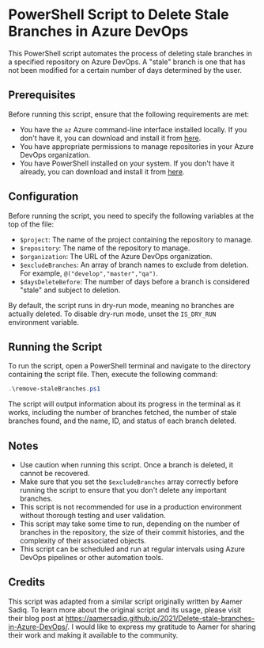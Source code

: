 # PowerShell Script to Delete Stale Branches in Azure DevOps

This PowerShell script automates the process of deleting stale branches in a specified repository on Azure DevOps. A "stale" branch is one that has not been modified for a certain number of days determined by the user.

## Prerequisites

Before running this script, ensure that the following requirements are met:

* You have the `az` Azure command-line interface installed locally. If you don't have it, you can download and install it from [here](https://docs.microsoft.com/en-us/cli/azure/install-azure-cli-windows?tabs=azure-cli).
* You have appropriate permissions to manage repositories in your Azure DevOps organization.
* You have PowerShell installed on your system. If you don't have it already, you can download and install it from [here](https://docs.microsoft.com/en-us/powershell/scripting/install/installing-powershell?view=powershell-7.1).

## Configuration

Before running the script, you need to specify the following variables at the top of the file:

* `$project`: The name of the project containing the repository to manage.
* `$repository`: The name of the repository to manage.
* `$organization`: The URL of the Azure DevOps organization.
* `$excludeBranches`: An array of branch names to exclude from deletion. For example, `@("develop","master","qa")`.
* `$daysDeleteBefore`: The number of days before a branch is considered "stale" and subject to deletion.

By default, the script runs in dry-run mode, meaning no branches are actually deleted. To disable dry-run mode, unset the `IS_DRY_RUN` environment variable.

## Running the Script

To run the script, open a PowerShell terminal and navigate to the directory containing the script file. Then, execute the following command:

```powershell
.\remove-staleBranches.ps1
```

The script will output information about its progress in the terminal as it works, including the number of branches fetched, the number of stale branches found, and the name, ID, and status of each branch deleted.

## Notes

* Use caution when running this script. Once a branch is deleted, it cannot be recovered.
* Make sure that you set the `$excludeBranches` array correctly before running the script to ensure that you don't delete any important branches.
* This script is not recommended for use in a production environment without thorough testing and user validation.
* This script may take some time to run, depending on the number of branches in the repository, the size of their commit histories, and the complexity of their associated objects.
* This script can be scheduled and run at regular intervals using Azure DevOps pipelines or other automation tools.

## Credits

This script was adapted from a similar script originally written by Aamer Sadiq. To learn more about the original script and its usage, please visit their blog post at https://aamersadiq.github.io/2021/Delete-stale-branches-in-Azure-DevOps/. I would like to express my gratitude to Aamer for sharing their work and making it available to the community.
